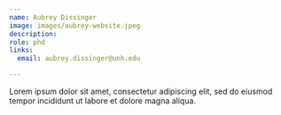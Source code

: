 ```yaml
---
name: Aubrey Dissinger
image: images/aubrey-website.jpeg
description: 
role: phd
links:
  email: aubrey.dissinger@unh.edu

---
```


Lorem ipsum dolor sit amet, consectetur adipiscing elit, sed do eiusmod tempor incididunt ut labore et dolore magna aliqua.
